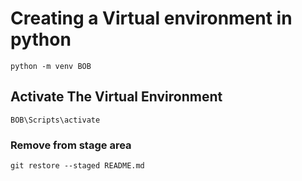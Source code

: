 # Creating a Virtual environment in python
```shell
python -m venv BOB
```
## Activate The Virtual Environment
```shell
BOB\Scripts\activate
```
### Remove from stage area
```shell
git restore --staged README.md
```
